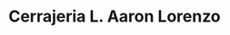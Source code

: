 ---
title: "Cerrajeria L. Aaron Lorenzo"
url: /guatemala-guatemala-zona-14/cerrajeria-l-aaron-lorenzo/
shop: cerrajero
---